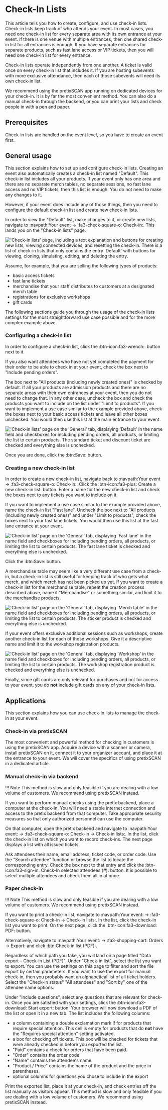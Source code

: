 # Check-In Lists 

This article tells you how to create, configure, and use check-in lists. 
Check-in lists keep track of who attends your event. 
In most cases, you need one check-in list for every separate area with its own entrance at your event. 
If there is one venue with multiple entrances, then one shared check-in list for all entrances is enough. 
If you have separate entrances for separate products, such as fast lane access or VIP tickets, then you will need one check-in list for every entrance. 

Check-in lists operate independently from one another. 
A ticket is valid once on every check-in list that includes it. 
If you are hosting subevents with more exclusive attendance, then each of those subevents will need its own check-in list. 

We recommend using the pretixSCAN app running on dedicated devices for your check-in. 
It is by far the most convenient method. 
You can also do a manual check-in through the backend, or you can print your lists and check people in with a pen and paper. 

## Prerequisites 

Check-in lists are handled on the event level, so you have to create an event first. 

## General usage 

This section explains how to set up and configure check-in lists. 
Creating an event also automatically creates a check-in list named "Default". 
This check-in list includes all your products. 
If your event only has one area and there are no separate merch tables, no separate sessions, no fast lane access and no VIP tickets, then this list is enough. 
You do not need to make any changes to it. 

However, if your event does include any of those things, then you need to configure the default check-in list and create new check-in lists. 

In order to view the "Default" list, make changes to it, or create new lists, navigate to :navpath:Your event → :fa3-check-square-o: Check-in:. 
This lands you on the "Check-in lists" page. 

!['Check-in lists' page, including a text explanation and buttons for creating new lists, viewing connected devices, and resetting the check-in. There is a list of check-in lists that only contains the entry 'Default' with buttons for viewing, cloning, simulating, editing, and deleting the entry.](../../assets/screens/check-in/check-in-lists.png "Check-in lists page")

Assume, for example, that you are selling the following types of products: 

 - basic access tickets
 - fast lane tickets
 - merchandise that your staff distributes to customers at a designated merch table
 - registrations for exclusive workshops 
 - gift cards

The following sections guide you through the usage of the check-in lists settings for the most straightforward use case possible and for the more complex example above. 

### Configuring a check-in list

In order to configure a check-in list, click the :btn-icon:fa3-wrench:: button next to it. 

If you also want attendees who have not yet completed the payment for their order to be able to check in at your event, check the box next to "Include pending orders". 

The box next to  "All products (including newly created ones)" is checked by default. 
If all your products are admission products and there are no separate areas with their own entrances at your event, then you do not need to change that. 
In any other case, uncheck the box and check the products you want to include on the list under "Limit to products". 
If you want to implement a use case similar to the example provided above, check the boxes next to your basic access tickets and leave all other boxes unchecked. 
You would then use this list at the main entrance to your event. 

!['Check-in lists' page on the 'General' tab, displaying 'Default' in the name field and checkboxes for including pending orders, all products, or limiting the list to certain products. The standard ticket and discount ticket are checked and everything else is unchecked.](../../assets/screens/check-in/default.png "Edit check-in list default")

Once you are done, click the :btn:Save: button. 

### Creating a new check-in list

In order to create a new check-in list, navigate back to :navpath:Your event → :fa3-check-square-o: Check-in:. 
Click the :btn-icon:fa3-plus: Create a new check-in list: button. 
Enter a name for the new check-in list and check the boxes next to any tickets you want to include on it. 

If you want to implement a use case similar to the example provided above, name the check-in list "Fast lane". 
Uncheck the box next to  "All products (including newly created ones)" and under "Limit to products", check the boxes next to your fast lane tickets. 
You would then use this list at the fast lane entrance at your event. 

!['Check-in list' page on the 'General' tab, displaying 'Fast lane' in the name field and checkboxes for including pending orders, all products, or limiting the list to certain products. The fast lane ticket is checked and everything else is unchecked.](../../assets/screens/check-in/fast-lane.png "Edit check-in list fast lane")

Click the :btn:Save: button. 

A merchandise table may seem like a very different use case from a check-in, but a check-in list is still useful for keeping track of who gets what merch, and which merch has not been picked up yet. 
If you want to create a check-in list for the merchandise table, repeat the creation process described above, name it "Merchandise" or something similar, and limit it to the merchandise products. 

!['Check-in list' page on the 'General' tab, displaying 'Merch table' in the name field and checkboxes for including pending orders, all products, or limiting the list to certain products. The sticker product is checked and everything else is unchecked.](../../assets/screens/check-in/merch-table.png "Edit check-in list merch table")

If your event offers exclusive additional sessions such as workshops, create another check-in list for each of those workshops. 
Give it a descriptive name and limit it to the workshop registration products. 

!['Check-in list' page on the 'General' tab, displaying 'Workshop' in the name field and checkboxes for including pending orders, all products, or limiting the list to certain products. The workshop registration product is checked and everything else is unchecked.](../../assets/screens/check-in/workshop.png "Edit check-in list merch table")

Finally, since gift cards are only relevant for purchases and not for access to your event, you do **not** include gift cards on any of your check-in lists. 

## Applications

This section explains how you can use check-in lists to manage the check-in at your event. 

### Check-in via pretixSCAN

The most convenient and powerful method for checking in customers is using the pretixSCAN app. 
Acquire a device with a scanner or camera, install pretixSCAN on it, connect it to your organizer account, and place it at the entrance to your event. 
We will cover the specifics of using pretixSCAN in a dedicated article. 

### Manual check-in via backend 

!!! Note 
    This method is slow and only feasible if you are dealing with a low volume of customers. 
    We recommend using pretixSCAN instead. 

If you want to perform manual checks using the pretix backend, place a computer at the check-in. 
You will need a stable internet connection and access to the pretix backend from that computer. 
Take appropriate security measures so that only authorized personnel can use the computer. 

On that computer, open the pretix backend and navigate to :navpath:Your event: → :fa3-check-square-o: Check-in → Check-in lists:. 
In the list, click the check-in list on which you want to record check-ins. 
The next page displays a list with all issued tickets. 

Ask attendees their name, email address, ticket code, or order code. 
Use the "Search attendee" function or browse the list to locate the corresponding entry. 
Check the box next to that entry and click the :btn-icon:fa3-sign-in: Check-In selected attendees (#): button. 
It is possible to select multiple attendees and check them all in at once. 

### Paper check-in 

!!! Note 
    This method is slow and only feasible if you are dealing with a low volume of customers. 
    We recommend using pretixSCAN instead. 

If you want to print a check-in list, navigate to :navpath:Your event: → :fa3-check-square-o: Check-in → Check-in lists:. 
In the list, click the check-in list you want to print. 
On the next page, click the :btn-icon:fa3-download: PDF: button. 

Alternatively, navigate to :navpath:Your event: → :fa3-shopping-cart: Orders → Export: and click :btn:Check-in list (PDF):. 

Regardless of which path you take, you will land on a page titled "Data export – Check-in List (PDF)". 
Under "Check-in list", select the list you want to export. 
You can use the settings on this page to filter and sort the file export by certain parameters. 
If you want to use the export for manual check-in, then you probably want an alphabetical list of all ticket holders. 
Select the "Check-in status" "All attendees" and "Sort by" one of the attendee name options. 

Under "Include questions", select any questions that are relevant for check-in. 
Once you are satisfied with your settings, click the :btn-icon:fa3-download: Start export: button. 
Your browser will now download a PDF of the list or open it in a new tab. 
The list includes the following columns: 

 - a column containing a double exclamation mark ‼ for products that require special attention. 
 This cell is empty for products that do **not** have the "Requires special attention" setting activated. 
 - a box for checking off tickets. 
 This box will be checked for tickets that were already checked in before you exported the list. 
 - "Paid" contains a check for orders that have been paid. 
 - "Order" contains the order code. 
 - "Name" contains the attendee's name. 
 - "Product / Price" contains the name of the product and the price in parentheses. 
 - optional columns for questions you chose to include in the export 

Print the exported list, place it at your check-in, and check entries off the list manually as visitors appear. 
This method is slow and only feasible if you are dealing with a low volume of customers. 
We recommend using pretixSCAN instead. 
